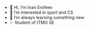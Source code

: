 - 👋 Hi, I’m Ivan Erofeev
- 👀 I’m interested in sport and CS
- 🌱 I’m always learning something new
- ✨ Student of ITMO SE 
<!---
vanish007/vanish007 is a ✨ special ✨ repository because its `README.md` (this file) appears on your GitHub profile.
You can click the Preview link to take a look at your changes.
--->
